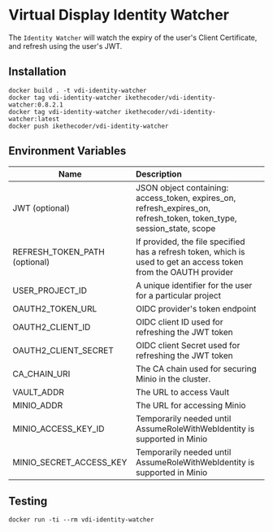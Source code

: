 # Virtual Display Identity Watcher

The `Identity Watcher` will watch the expiry of the user's Client Certificate, and refresh using the user's JWT.

## Installation

```
docker build . -t vdi-identity-watcher
docker tag vdi-identity-watcher ikethecoder/vdi-identity-watcher:0.8.2.1
docker tag vdi-identity-watcher ikethecoder/vdi-identity-watcher:latest
docker push ikethecoder/vdi-identity-watcher

```

## Environment Variables


| Name | Description |
| ------------- |:-------------|
|  JWT (optional) | JSON object containing: access_token, expires_on, refresh_expires_on, refresh_token, token_type, session_state, scope |
|  REFRESH_TOKEN_PATH (optional) | If provided, the file specified has a refresh token, which is used to get an access token from the OAUTH provider |
|  USER_PROJECT_ID | A unique identifier for the user for a particular project |
|  OAUTH2_TOKEN_URL | OIDC provider's token endpoint |
|  OAUTH2_CLIENT_ID | OIDC client ID used for refreshing the JWT token |
|  OAUTH2_CLIENT_SECRET | OIDC client Secret used for refreshing the JWT token  |
|  CA_CHAIN_URI | The CA chain used for securing Minio in the cluster. |
|  VAULT_ADDR | The URL to access Vault  |
|  MINIO_ADDR | The URL for accessing Minio |
|  MINIO_ACCESS_KEY_ID | Temporarily needed until AssumeRoleWithWebIdentity is supported in Minio |
|  MINIO_SECRET_ACCESS_KEY | Temporarily needed until AssumeRoleWithWebIdentity is supported in Minio |


## Testing

```
docker run -ti --rm vdi-identity-watcher 
```